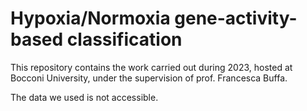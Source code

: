 # Hypoxia/Normoxia gene-activity-based classification
This repository contains the work carried out during 2023, hosted at Bocconi University, under the supervision of prof. Francesca Buffa.

The data we used is not accessible.
